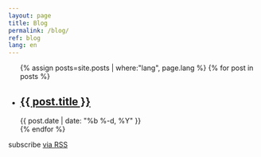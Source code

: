 ```yaml
---
layout: page
title: Blog
permalink: /blog/
ref: blog
lang: en
---
```


<div class="page-content">
    <div class="wrapper">
         <div id="pagecontent" class="main-sec">
              <div class="blog">
                  <ul class="post-list">
                     {% assign posts=site.posts | where:"lang", page.lang %}
                        {% for post in posts %}
                             <li>                             
                               <h2> <a class="post-link" href="{{ post.url | prepend: site.baseurl }}">{{ post.title }}</a></h2>
                               <span class="post-meta">{{ post.date | date: "%b %-d, %Y" }}</span>
                            </li>
                       {% endfor %}
                 </ul>
                   <p class="rss-subscribe">subscribe <a href="{{ '/feed.xml' | prepend: site.baseurl }}">via RSS</a></p> 
            </div>
        </div>
    </div>
 </div>
      
